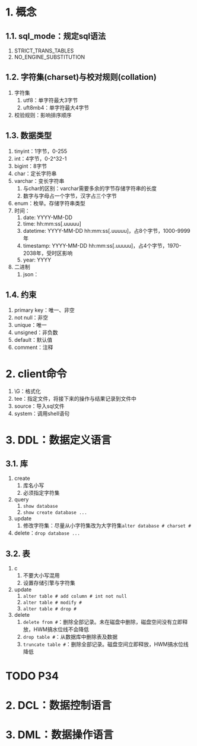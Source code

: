 # 1. 概念
## 1.1. sql_mode：规定sql语法
1.  STRICT_TRANS_TABLES
2.  NO_ENGINE_SUBSTITUTION
## 1.2. 字符集(charset)与校对规则(collation)
1. 字符集
   1. utf8：单字符最大3字节
   2. uft8mb4：单字符最大4字节
2. 校验规则：影响排序顺序
## 1.3. 数据类型
1. tinyint：1字节，0-255
2. int：4字节，0-2^32-1
3. bigint：8字节 
4. char：定长字符串
5. varchar：变长字符串
   1. 与char的区别：varchar需要多余的字节存储字符串的长度
   2. 数字与字母占一个字节，汉字占三个字节
6. enum：枚举。存储字符串类型
7. 时间：
   1. date: YYYY-MM-DD
   2. time: hh:mm:ss[.uuuuu]
   3. datetime: YYYY-MM-DD hh:mm:ss[.uuuuu]，占8个字节，1000-9999年
   4. timestamp: YYYY-MM-DD hh:mm:ss[.uuuuu]，占4个字节，1970-2038年，受时区影响
   5. year: YYYY
8. 二进制
   1. json：
## 1.4. 约束
1. primary key：唯一、非空
2. not null：非空
3. unique：唯一
4. unsigned：非负数
5. default：默认值
6. comment：注释
# 2. client命令
1.  \G：格式化
2.  tee：指定文件，将接下来的操作与结果记录到文件中
3.  source：导入sql文件
4.  system：调用shell语句
# 3. DDL：数据定义语言
## 3.1. 库
1. create
   1. 库名小写
   2. 必须指定字符集
2. query
   1. `show database`
   2. `show create database ...`
3. update
   1. 修改字符集：尽量从小字符集改为大字符集`alter database # charset #`
4. delete：`drop database ...`
## 3.2. 表
1. c
   1. 不要大小写混用
   2. 设置存储引擎与字符集
2. update
   1. `alter table # add column # int not null`
   2. `alter table # modify #`
   3. `alter table # drop #`
3. delete
   1. `delete from #`：删除全部记录。未在磁盘中删除，磁盘空间没有立即释放，HWM搞水位线不会降低
   2. `drop table #`：从数据库中删除表及数据
   3. `truncate table #`：删除全部记录。磁盘空间立即释放，HWM搞水位线降低
# TODO P34
# 2. DCL：数据控制语言
# 3. DML：数据操作语言
